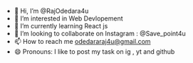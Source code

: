 - 👋 Hi, I’m @RajOdedara4u
- 👀 I’m interested in Web Devlopement
- 🌱 I’m currently learning React js
- 💞️ I’m looking to collaborate on Instagram : @Save_point4u
- 📫 How to reach me odedararaj4u@gmail.com
- 😄 Pronouns: I like to post my task on ig , yt and github

<!---
RajOdedara4u/RajOdedara4u is a ✨ special ✨ repository because its `README.md` (this file) appears on your GitHub profile.
You can click the Preview link to take a look at your changes.
--->
